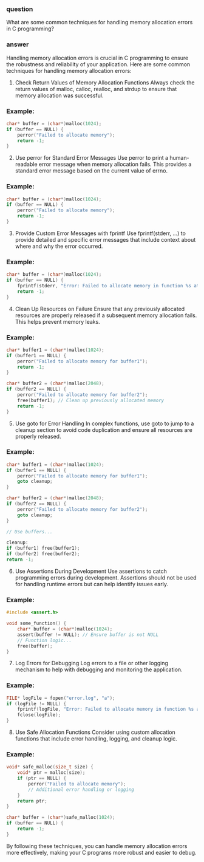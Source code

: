 ### question
What are some common techniques for handling memory allocation errors in C programming?

### answer
Handling memory allocation errors is crucial in C programming to ensure the robustness and reliability of your application. Here are some common techniques for handling memory allocation errors:
1. Check Return Values of Memory Allocation Functions
Always check the return values of malloc, calloc, realloc, and strdup to ensure that memory allocation was successful.
### Example:
```c
char* buffer = (char*)malloc(1024);
if (buffer == NULL) {
    perror("Failed to allocate memory");
    return -1;
}
```

2. Use perror for Standard Error Messages
Use perror to print a human-readable error message when memory allocation fails. This provides a standard error message based on the current value of errno.
### Example:
```c
char* buffer = (char*)malloc(1024);
if (buffer == NULL) {
    perror("Failed to allocate memory");
    return -1;
}
```

3. Provide Custom Error Messages with fprintf
Use fprintf(stderr, ...) to provide detailed and specific error messages that include context about where and why the error occurred.
### Example:
```c
char* buffer = (char*)malloc(1024);
if (buffer == NULL) {
    fprintf(stderr, "Error: Failed to allocate memory in function %s at line %d\n", __func__, __LINE__);
    return -1;
}
```

4. Clean Up Resources on Failure
Ensure that any previously allocated resources are properly released if a subsequent memory allocation fails. This helps prevent memory leaks.
### Example:
```c
char* buffer1 = (char*)malloc(1024);
if (buffer1 == NULL) {
    perror("Failed to allocate memory for buffer1");
    return -1;
}

char* buffer2 = (char*)malloc(2048);
if (buffer2 == NULL) {
    perror("Failed to allocate memory for buffer2");
    free(buffer1); // Clean up previously allocated memory
    return -1;
}
```

5. Use goto for Error Handling
In complex functions, use goto to jump to a cleanup section to avoid code duplication and ensure all resources are properly released.
### Example:
```c
char* buffer1 = (char*)malloc(1024);
if (buffer1 == NULL) {
    perror("Failed to allocate memory for buffer1");
    goto cleanup;
}

char* buffer2 = (char*)malloc(2048);
if (buffer2 == NULL) {
    perror("Failed to allocate memory for buffer2");
    goto cleanup;
}

// Use buffers...

cleanup:
if (buffer1) free(buffer1);
if (buffer2) free(buffer2);
return -1;
```

6. Use Assertions During Development
Use assertions to catch programming errors during development. Assertions should not be used for handling runtime errors but can help identify issues early.
### Example:
```c
#include <assert.h>

void some_function() {
    char* buffer = (char*)malloc(1024);
    assert(buffer != NULL); // Ensure buffer is not NULL
    // Function logic...
    free(buffer);
}
```

7. Log Errors for Debugging
Log errors to a file or other logging mechanism to help with debugging and monitoring the application.
### Example:
```c
FILE* logFile = fopen("error.log", "a");
if (logFile != NULL) {
    fprintf(logFile, "Error: Failed to allocate memory in function %s at line %d\n", __func__, __LINE__);
    fclose(logFile);
}
```

8. Use Safe Allocation Functions
Consider using custom allocation functions that include error handling, logging, and cleanup logic.
### Example:
```c
void* safe_malloc(size_t size) {
    void* ptr = malloc(size);
    if (ptr == NULL) {
        perror("Failed to allocate memory");
        // Additional error handling or logging
    }
    return ptr;
}

char* buffer = (char*)safe_malloc(1024);
if (buffer == NULL) {
    return -1;
}
```

By following these techniques, you can handle memory allocation errors more effectively, making your C programs more robust and easier to debug.
